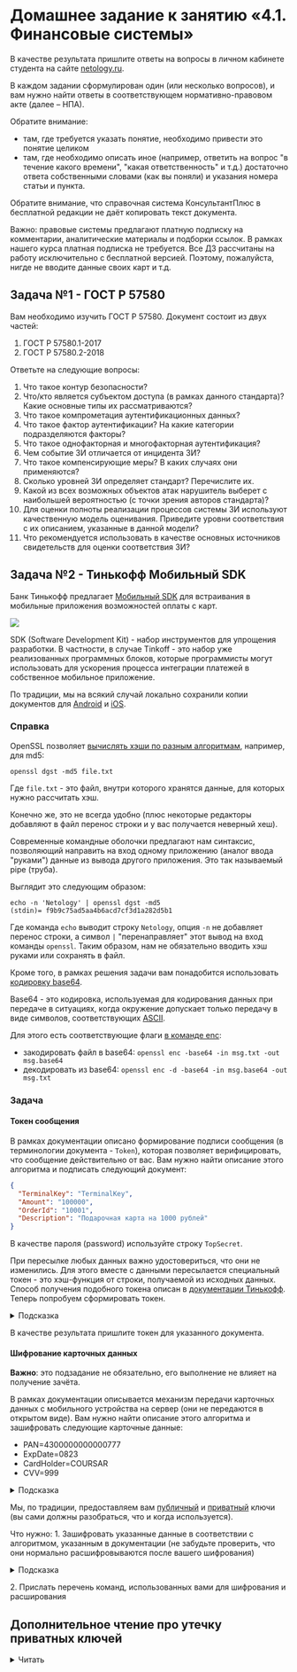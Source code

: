 # Домашнее задание к занятию «4.1. Финансовые системы»

В качестве результата пришлите ответы на вопросы в личном кабинете студента на сайте [netology.ru](https://netology.ru).

В каждом задании сформулирован один (или несколько вопросов), и вам нужно найти ответы в соответствующем нормативно-правовом акте (далее – НПА).

Обратите внимание:
* там, где требуется указать понятие, необходимо привести это понятие целиком 
* там, где необходимо описать иное (например, ответить на вопрос "в течение какого времени", "какая ответственность" и т.д.) достаточно ответа собственными словами (как вы поняли) и указания номера статьи и пункта.

Обратите внимание, что справочная система КонсультантПлюс в бесплатной редакции не даёт копировать текст документа.

Важно: правовые системы предлагают платную подписку на комментарии, аналитические материалы и подборки ссылок. В рамках нашего курса платная подписка не требуется. Все ДЗ рассчитаны на работу исключительно с бесплатной версией. Поэтому, пожалуйста, нигде не вводите данные своих карт и т.д.

## Задача №1 - ГОСТ Р 57580

Вам необходимо изучить ГОСТ Р 57580. Документ состоит из двух частей:
1. ГОСТ Р 57580.1-2017
1. ГОСТ Р 57580.2-2018

Ответьте на следующие вопросы:
1. Что такое контур безопасности?
1. Что/кто является субъектом доступа (в рамках данного стандарта)? Какие основные типы их рассматриваются?
1. Что такое компрометация аутентификационных данных?
1. Что такое фактор аутентификации? На какие категории подразделяются факторы? 
1. Что такое однофакторная и многофакторная аутентификация?
1. Чем событие ЗИ отличается от инцидента ЗИ?
1. Что такое компенсирующие меры? В каких случаях они применяются?
1. Сколько уровней ЗИ определяет стандарт? Перечислите их.
1. Какой из всех возможных объектов атак нарушитель выберет с наибольшей вероятностью (с точки зрения авторов стандарта)?
1. Для оценки полноты реализации процессов системы ЗИ используют качественную модель оценивания. Приведите уровни соответствия с их описанием, указанные в данной модели?
1. Что рекомендуется использовать в качестве основных источников свидетельств для оценки соответствия ЗИ?

## Задача №2 - Тинькофф Мобильный SDK

Банк Тинькофф предлагает [Мобильный SDK](https://oplata.tinkoff.ru/develop/sdk/) для встраивания в мобильные приложения возможностей оплаты с карт.

![](pic/sdk.png)

SDK (Software Development Kit) - набор инструментов для упрощения разработки. В частности, в случае Tinkoff - это набор уже реализованных программных блоков, которые программисты могут использовать для ускорения процесса интеграции платежей в собственное мобильное приложение.

По традиции, мы на всякий случай локально сохранили копии документов для [Android](assets/android.pdf) и [iOS](assets/ios.pdf).

### Справка

OpenSSL позволяет [вычислять хэши по разным алгоритмам](https://www.openssl.org/docs/manmaster/man1/dgst.html), например, для md5:

```shell script
openssl dgst -md5 file.txt
```

Где `file.txt` - это файл, внутри которого хранятся данные, для которых нужно рассчитать хэш.

Конечно же, это не всегда удобно (плюс некоторые редакторы добавляют в файл перенос строки и у вас получается неверный хеш).

Современные командные оболочки предлагают нам синтаксис, позволяющий направить на вход одному приложению (аналог ввода "руками") данные из вывода другого приложения. Это так называемый pipe (труба).

Выглядит это следующим образом:

```shell script
echo -n 'Netology' | openssl dgst -md5
(stdin)= f9b9c75ad5aa4b6acd7cf3d1a282d5b1
```

Где команда `echo` выводит строку `Netology`, опция `-n` не добавляет перенос строки, а символ `|` "перенаправляет" этот вывод на вход команды `openssl`. Таким образом, нам не обязательно вводить хэш руками или сохранять в файл.

Кроме того, в рамках решения задачи вам понадобится использовать [кодировку base64](https://tools.ietf.org/html/rfc4648).

Base64 - это кодировка, используемая для кодирования данных при передаче в ситуациях, когда окружение допускает только передачу в виде символов, соответствующих [ASCII](https://tools.ietf.org/html/rfc20).

Для этого есть соответствующие флаги [в команде enc](https://www.openssl.org/docs/manmaster/man1/openssl-enc.html):
* закодировать файл в base64: `openssl enc -base64 -in msg.txt -out msg.base64`
* декодировать из base64: `openssl enc -d -base64 -in msg.base64 -out msg.txt`

### Задача

#### Токен сообщения

В рамках документации описано формирование подписи сообщения (в терминологии документа - `Token`), которая позволяет верифицировать, что сообщение действительно от вас. Вам нужно найти описание этого алгоритма и подписать следующий документ:

```json
{
  "TerminalKey": "TerminalKey",
  "Amount": "100000",
  "OrderId": "10001",
  "Description": "Подарочная карта на 1000 рублей"
}
```

В качестве пароля (password) используйте строку `TopSecret`. 

При пересылке любых данных важно удостовериться, что они не изменились. Для этого вместе с данными пересылается специальный токен - это хэш-функция от строки, получаемой из исходных данных. Способ получения подобного токена описан в [документации Тинькофф](https://www.tinkoff.ru/kassa/develop/sdk/). Теперь попробуем сформировать токен.

<details>
<summary>Подсказка</summary>

Нехорошо смотреть подсказки 😈!

Но, если не нашли, то в [Android](assets/android.pdf) на 36-ой странице, в [iOS](assets/ios.pdf) на 61.

Есть инструкции: [Первая](https://web.archive.org/web/20220516235607/https://oplata.tinkoff.ru/develop/api/request-sign/), [Вторая](https://www.tinkoff.ru/kassa/dev/payments/#section/Podpis-zaprosa)
</details>

В качестве результата пришлите токен для указанного документа.

#### Шифрование карточных данных

**Важно**: это подзадание не обязательно, его выполнение не влияет на получение зачёта.

В рамках документации описывается механизм передачи карточных данных с мобильного устройства на сервер (они не передаются в открытом виде). Вам нужно найти описание этого алгоритма и зашифровать следующие карточные данные:
* PAN=4300000000000777
* ExpDate=0823
* CardHolder=COURSAR
* CVV=999

<details>
<summary>Подсказка</summary>

Нехорошо смотреть подсказки 😈!

Но, если не нашли, то в [Android](assets/android.pdf) на 36-ой странице, в [iOS](assets/ios.pdf) на 62-ой.

Отдельной пошаговой инструкции нет.
</details>

Мы, по традиции, предоставляем вам [публичный](assets/public.key) и [приватный](assets/private.key) ключи (вы сами должны разобраться, что и когда используется).

Что нужно:
1\. Зашифровать указанные данные в соответствии с алгоритмом, указанным в документации (не забудьте проверить, что они нормально расшифровываются после вашего шифрования)

<details>
<summary>Подсказка</summary>

Используйте команды `openssl` из ДЗ по ассиметричным криптосистемам.

Обратите внимание, что шифротекст в нашем случае каждый раз будет разным (если вдруг вы решите посчитать контрольную сумму от зашифрованного файла).
</details>

2\. Прислать перечень команд, использованных вами для шифрования и расширования

## Дополнительное чтение про утечку приватных ключей

<details>
<summary>Читать</summary>

Ещё раз возвращаясь к теме утечки приватных ключей: есть специальный веб-сервис [GitGuardian](https://www.gitguardian.com), который как раз анализирует репозитории с кодом на наличие публикации ключей и присылает владельцам репозиториев Alert'ы:

![](pic/alert.png)

Рекомендуем вам ознакомиться [со статьёй в их блоге](https://blog.gitguardian.com/leaking-secrets-on-github-what-to-do/), которая описывает уже меры реагирования на подобные инциденты и предлагает сервис, в реальном времени анализирующий каждый "коммит" (фиксацию изменений в коде) на наличие "секретов".

Это достаточно важная тема (мы, конечно, забегаем немного вперёд - детально это будет обсуждаться в блоке по разработке), особенно если вы будете работать в компаниях, в которых разрабатывается ПО (а сейчас практически любая компания от магазина до банка занимается разработкой/доработкой ПО для себя).   
</details>
